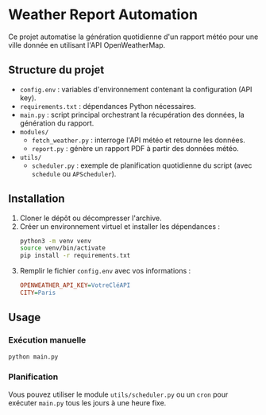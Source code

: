 # Weather Report Automation

Ce projet automatise la génération quotidienne d'un rapport météo pour une ville donnée en utilisant l'API OpenWeatherMap.

## Structure du projet
- `config.env` : variables d'environnement contenant la configuration (API key).
- `requirements.txt` : dépendances Python nécessaires.
- `main.py` : script principal orchestrant la récupération des données, la génération du rapport.
- `modules/`
  - `fetch_weather.py` : interroge l'API météo et retourne les données.
  - `report.py` : génère un rapport PDF à partir des données météo.
- `utils/`
  - `scheduler.py` : exemple de planification quotidienne du script (avec `schedule` ou `APScheduler`).

## Installation
1. Cloner le dépôt ou décompresser l'archive.
2. Créer un environnement virtuel et installer les dépendances :
   ```bash
   python3 -m venv venv
   source venv/bin/activate
   pip install -r requirements.txt
   ```
3. Remplir le fichier `config.env` avec vos informations :
   ```ini
   OPENWEATHER_API_KEY=VotreCléAPI
   CITY=Paris
   ```

## Usage
### Exécution manuelle
```bash
python main.py
```

### Planification
Vous pouvez utiliser le module `utils/scheduler.py` ou un `cron` pour exécuter `main.py` tous les jours à une heure fixe.

